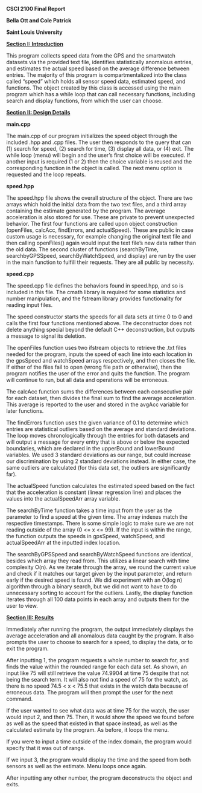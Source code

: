 **CSCI 2100 Final Report**

**Bella Ott and Cole Patrick**

**Saint Louis University**


**<ins>Section I: Introduction</ins>**

This program collects speed data from the GPS and the smartwatch datasets via the provided text file, identifies statistically anomalous entries, and estimates the actual speed based on the average difference between entries. The majority of this program is compartmentalized into the class called “speed” which holds all sensor speed data, estimated speed, and functions. The object created by this class is accessed using the main program which has a while loop that can call necessary functions, including search and display functions, from which the user can choose.

**<ins>Section II: Design Details</ins>**

**main.cpp**

The main.cpp of our program initializes the speed object through the included .hpp and .cpp files. The user then responds to the query that can (1) search for speed, (2) search for time, (3) display all data, or (4) exit. The while loop (menu) will begin and the user’s first choice will be executed. If another input is required (1 or 2) then the choice variable is reused and the corresponding function in the object is called. The next menu option is requested and the loop repeats.

**speed.hpp**

The speed.hpp file shows the overall structure of the object. There are two arrays which hold the initial data from the two text files, and a third array containing the estimate generated by the program. The average acceleration is also stored for use. These are private to prevent unexpected behavior.
The first four functions are called upon object construction (openFiles, calcAcc, findErrors, and actualSpeed). These are public in case custom usage is necessary, for example changing the original text file and then calling openFiles() again would input the text file’s new data rather than the old data.
The second cluster of functions (searchByTime, searchbyGPSSpeed, searchByWatchSpeed, and display) are run by the user in the main function to fulfill their requests. They are all public by necessity.

**speed.cpp**

The speed.cpp file defines the behaviors found in speed.hpp, and so is included in this file. The cmath library is required for some statistics and number manipulation, and the fstream library provides functionality for reading input files.

The speed constructor starts the speeds for all data sets at time 0 to 0 and calls the first four functions mentioned above. The deconstructor does not delete anything special beyond the default C++ deconstruction, but outputs a message to signal its deletion.

The openFiles function uses two ifstream objects to retrieve the .txt files needed for the program, inputs the speed of each line into each location in the gpsSpeed and watchSpeed arrays respectively, and then closes the file. If either of the files fail to open (wrong file path or otherwise), then the program notifies the user of the error and quits the function. The program will continue to run, but all data and operations will be erroneous.
 
The calcAcc function sums the differences between each consecutive pair for each dataset, then divides the final sum to find the average acceleration. This average is reported to the user and stored in the avgAcc variable for later functions.

The findErrors function uses the given variance of 0.1 to determine which entries are statistical outliers based on the average and standard deviations. The loop moves chronologically through the entries for both datasets and will output a message for every entry that is above or below the expected boundaries, which are declared in the upperBound and lowerBound variables. We used 3 standard deviations as our range, but could increase our discrimination by using 2 standard deviations instead. In either case, the same outliers are calculated (for this data set, the outliers are significantly far).

The actualSpeed function calculates the estimated speed based on the fact that the acceleration is constant (linear regression line) and places the values into the actualSpeedArr array variable.

The searchByTime function takes a time input from the user as the parameter to find a speed at the given time. The array indexes match the respective timestamps. There is some simple logic to make sure we are not reading outside of the array (0 <= x <= 99). If the input is within the range, the function outputs the speeds in gpsSpeed, watchSpeed, and actualSpeedArr at the inputted index location.

The searchByGPSSpeed and searchByWatchSpeed functions are identical, besides which array they read from. This utilizes a linear search with time complexity O(n). As we iterate through the array, we round the current value and check if it matches our target given by the input parameter, and return early if the desired speed is found. We did experiment with an O(log n) algorithm through a binary search, but we did not want to have to do unnecessary sorting to account for the outliers.
Lastly, the display function iterates through all 100 data points in each array and outputs them for the user to view.

**<ins>Section III: Results</ins>**

Immediately after running the program, the output immediately displays the average acceleration and all anomalous data caught by the program. It also prompts the user to choose to search for a speed, to display the data, or to exit the program.

After inputting 1, the program requests a whole number to search for, and finds the value within the rounded range for each data set. As shown, an input like 75 will still retrieve the value 74.9904 at time 75 despite that not being the search term. It will also not find a speed of 75 for the watch, as there is no speed 74.5 < x < 75.5 that exists in the watch data because of erroneous data. The program will then prompt the user for the next command.

If the user wanted to see what data was at time 75 for the watch, the user would input 2, and then 75. Then, it would show the speed we found before as well as the speed that existed in that space instead, as well as the calculated estimate by the program. As before, it loops the menu.

If you were to input a time outside of the index domain, the program would specify that it was out of range.

If we input 3, the program would display the time and the speed from both sensors as well as the estimate. Menu loops once again.

After inputting any other number, the program deconstructs the object and exits.
